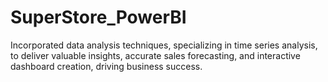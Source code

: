 # SuperStore_PowerBI
Incorporated data analysis techniques, specializing in time series analysis, to deliver valuable insights, accurate sales forecasting, and interactive dashboard creation, driving business success.
